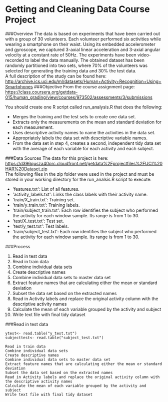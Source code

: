 # Getting and Cleaning Data Course Project

###Overview
The data is based on experiments that have been carried out with a group of 30 volunteers. Each volunteer performed six activities while wearing a smartphone on their waist. Using its embedded accelerometer and gyroscope, we captured 3-axial linear acceleration and 3-axial angular velocity at a constant rate of 50Hz. The experiments have been video-recorded to label the data manually. The obtained dataset has been randomly partitioned into two sets, where 70% of the volunteers was selected for generating the training data and 30% the test data.  
A full description of the study can be found here:
<http://archive.ics.uci.edu/ml/datasets/Human+Activity+Recognition+Using+Smartphones>
###Objective
From the course assignment page:  
<https://class.coursera.org/getdata-015/human_grading/view/courses/973502/assessments/3/submissions>

You should create one R script called run_analysis.R that does the following:  
* Merges the training and the test sets to create one data set.
* Extracts only the measurements on the mean and standard deviation for each measurement. 
* Uses descriptive activity names to name the activities in the data set.
* Appropriately labels the data set with descriptive variable names. 
* From the data set in step 4, creates a second, independent tidy data set with the average of each variable for each activity and each subject.

###Data Sources 
The data for this project is here:  
<https://d396qusza40orc.cloudfront.net/getdata%2Fprojectfiles%2FUCI%20HAR%20Dataset.zip>  
The following files in the zip folder were used in the project and must be stored in your working directory for the run_analsis.R script to execute:  
* 'features.txt': List of all features.
* 'activity_labels.txt': Links the class labels with their activity name.
* 'train/X_train.txt': Training set.
* 'train/y_train.txt': Training labels.
* 'train/subject_train.txt': Each row identifies the subject who performed the activity for each window sample. Its range is from 1 to 30.
* 'test/X_test.txt': Test set.
* 'test/y_test.txt': Test labels.
* 'train/subject_test.txt': Each row identifies the subject who performed the activity for each window sample. Its range is from 1 to 30.





###Process
1. Read in test data
2. Read in train data
3. Combine individual data sets
4. Create descriptive names
5. Combine individual data sets to master data set
6. Extract feature names that are calculating either the mean or standard deviation
7. Subset the data set based on the extracted names
8. Read in Activity labels and replace the original activity column with the descriptive activity names
9. Calculate the mean of each variable grouped by the activity and subject
10. Write text file with final tidy dataset


###Read in test data
```xtest<- read.table("X_test.txt")
ytest<- read.table("y_test.txt")
subjecttest<- read.table("subject_test.txt")

Read in train data
Combine individual data sets
Create descriptive names
Combine individual data sets to master data set
Extract feature names that are calculating either the mean or standard deviation
Subset the data set based on the extracted names
Read in Activity labels and replace the original activity column with the descriptive activity names
Calculate the mean of each variable grouped by the activity and subject
Write text file with final tidy dataset
